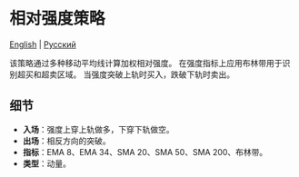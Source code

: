 # 相对强度策略
[English](README.md) | [Русский](README_ru.md)

该策略通过多种移动平均线计算加权相对强度。
在强度指标上应用布林带用于识别超买和超卖区域。
当强度突破上轨时买入，跌破下轨时卖出。

## 细节

- **入场**：强度上穿上轨做多，下穿下轨做空。
- **出场**：相反方向的突破。
- **指标**：EMA 8、EMA 34、SMA 20、SMA 50、SMA 200、布林带。
- **类型**：动量。
